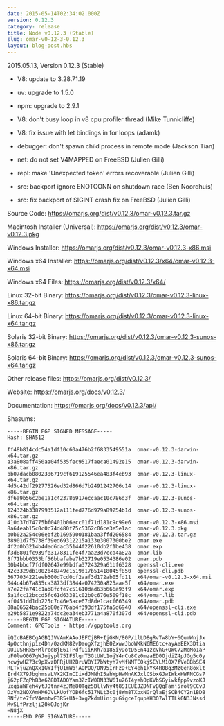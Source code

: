 ```yaml
---
date: 2015-05-14T02:34:02.000Z
version: 0.12.3
category: release
title: Node v0.12.3 (Stable)
slug: omar-v0-12-3-0.12.3
layout: blog-post.hbs
---
```


2015.05.13, Version 0.12.3 (Stable)

* V8: update to 3.28.71.19

* uv: upgrade to 1.5.0

* npm: upgrade to 2.9.1

* V8: don't busy loop in v8 cpu profiler thread (Mike Tunnicliffe)

* V8: fix issue with let bindings in for loops (adamk)

* debugger: don't spawn child process in remote mode (Jackson Tian)

* net: do not set V4MAPPED on FreeBSD (Julien Gilli)

* repl: make 'Unexpected token' errors recoverable (Julien Gilli)

* src: backport ignore ENOTCONN on shutdown race (Ben Noordhuis)

* src: fix backport of SIGINT crash fix on FreeBSD (Julien Gilli)


Source Code: https://omarjs.org/dist/v0.12.3/omar-v0.12.3.tar.gz

Macintosh Installer (Universal): https://omarjs.org/dist/v0.12.3/omar-v0.12.3.pkg

Windows Installer: https://omarjs.org/dist/v0.12.3/omar-v0.12.3-x86.msi

Windows x64 Installer: https://omarjs.org/dist/v0.12.3/x64/omar-v0.12.3-x64.msi

Windows x64 Files: https://omarjs.org/dist/v0.12.3/x64/

Linux 32-bit Binary: https://omarjs.org/dist/v0.12.3/omar-v0.12.3-linux-x86.tar.gz

Linux 64-bit Binary: https://omarjs.org/dist/v0.12.3/omar-v0.12.3-linux-x64.tar.gz

Solaris 32-bit Binary: https://omarjs.org/dist/v0.12.3/omar-v0.12.3-sunos-x86.tar.gz

Solaris 64-bit Binary: https://omarjs.org/dist/v0.12.3/omar-v0.12.3-sunos-x64.tar.gz

Other release files: https://omarjs.org/dist/v0.12.3/

Website: https://omarjs.org/docs/v0.12.3/

Documentation: https://omarjs.org/docs/v0.12.3/api/

Shasums:
```
-----BEGIN PGP SIGNED MESSAGE-----
Hash: SHA512

ff48b814cdc54a1df10c60a476b2f6833549551a  omar-v0.12.3-darwin-x64.tar.gz
a3a808aff450aa04f535fec9517faeca01492e15  omar-v0.12.3-darwin-x86.tar.gz
bb07dacb0802386719cf619125546ea483f4eb93  omar-v0.12.3-linux-x64.tar.gz
4d5c42df29277526ed32d866d7b2491242706c14  omar-v0.12.3-linux-x86.tar.gz
df6a9b56c2be1a1c423786917eccaac10c786d3f  omar-v0.12.3-sunos-x64.tar.gz
124324b3387993512a111fed776d979a89254b1d  omar-v0.12.3-sunos-x86.tar.gz
410d37d74775bf0401b06ecc01f71d181c9c99e6  omar-v0.12.3-x86.msi
8a64eab15c0c0c74d480f75c5362c06ce3e5e1ac  omar-v0.12.3.pkg
b0b02a254c06ebf2b1695900181baa3ffd206584  omar-v0.12.3.tar.gz
38901d7f5738f39ed69312215a133e3007300be2  omar.exe
4f2d0b3214b4ded6dac35144f22610db2f1be438  omar.exp
f3d8801fc939fe3178311fe4f7aa23d7cca4a82a  omar.lib
8f71bbb0353bf56bbafabe7b32719e0534386e02  omar.pdb
30b4bbcf7fdf02647e99bdfa3724329a61bf6328  openssl-cli.exe
42c3329db1002b48749c1519d17b51418045f850  openssl-cli.pdb
3677034221eeb300d7cd0cf2aaf3d172ab05fd11  x64/omar-v0.12.3-x64.msi
044c4b67a835ca3873df3844a074230a825aae5f  x64/omar.exe
a7e22fa741c1ab8fcfe7c51610dad63b666a93f9  x64/omar.exp
5a1fcc12bccd5fc61d63381c02b0c676e509f18c  x64/omar.lib
af0451dd1db225c7c46e5ace67d8de1cacf66349  x64/omar.pdb
88a06524bac25b80e776ab4f393df175fa5d6940  x64/openssl-cli.exe
e29b5871e9822a74dc2ea34eb3771a4a870f307d  x64/openssl-cli.pdb
-----BEGIN PGP SIGNATURE-----
Comment: GPGTools - https://gpgtools.org

iQIcBAEBCgAGBQJVVAmKAAoJEFCjBR+IjGKN/80P/ilLD8gRvTw8bY+6QumWnjJx
4pOcthnjp1z4Dh/0zdKN82vDaogXfzjhE0ZxwwJboWKkN6ME6tc+ayAeEEX3Dtia
OUIUSHRx5+MlrcdBjE61TPdfUiiKRh7b185iyDotD5En41zcVhG+QWC72MeMo1aP
uF0lwO067gWJojypl75IFSlgnT3GtUWL1ojY4rCu8Cz0mzaED0OjdiZ4pJGg5c0y
hcwjwHZ73c9pXwzDFRjUH2BruWBYI7bWtyh7vMfNMTEOkjSEYLM1OX7fVeBBbSE4
RLTxjuZnQXx1GWIfjU1mWbjAOPOO/ON95IrFzD+EY4eh1kYK4H0Bq3Mz0eR8oxlt
Ird4X79JbghmsvLVX2KInCIixdJMNhI5ahWpHwMnAKJxlCSbxGJwIWkxHWFNCGs7
j62pFZqPhB3e6Z8DTADOYam3ZzIW0BN33W61u26I4yehOpKVbSGyiwkfpp9vzoKJ
uxqiaWFeh4ytJOtnr4zJMe80Tgz5BllvNy4t8SIEUEJZDNFvBQqFamj5rol9CCvJ
DzVm2NOXAmHM6DVLkUofYOB6fc517NLt3c0j8Wm8TXbxNGrQlaEjSCB4CY2n1BDB
BNf/te7frV4emtwE3R5+UA+3xgZkdmUiniguGigceIqupKH3O7wlTTLk0N3JNssd
MvSLfPrzlji20kOJojKr
=N8jX
-----END PGP SIGNATURE-----
```
